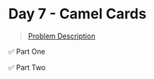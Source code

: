 # Day 7 - Camel Cards

> [Problem Description](https://adventofcode.com/2023/day/7)

:white_check_mark: Part One

:white_check_mark: Part Two
